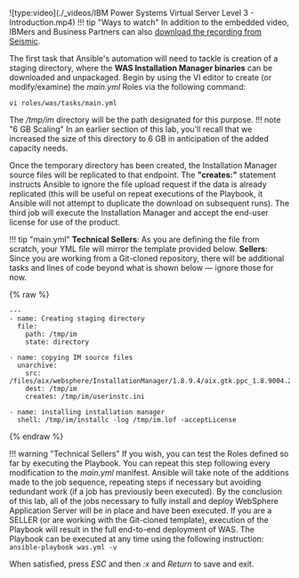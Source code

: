 ![type:video](./_videos/IBM Power Systems Virtual Server Level 3 - Introduction.mp4)
!!! tip "Ways to watch"
    In addition to the embedded video, IBMers and Business Partners can also <a href="https://ibm.seismic.com/Link/Content/DCGdHJ7DMdqHD8cV7Wp8f4Rg9Bgd" target="_blank">download the recording from Seismic</a>.

The first task that Ansible's automation will need to tackle is creation of a staging directory, where the **WAS Installation Manager binaries** can be downloaded and unpackaged. Begin by using the VI editor to create (or modify/examine) the *main.yml* Roles via the following command:

```
vi roles/was/tasks/main.yml
```

The */tmp/im* directory will be the path designated for this purpose.
!!! note "6 GB Scaling"
    In an earlier section of this lab, you'll recall that we increased the size of this directory to 6 GB in anticipation of the added capacity needs.

Once the temporary directory has been created, the Installation Manager source files will be replicated to that endpoint. The **"creates:"** statement instructs Ansible to ignore the file upload request if the data is already replicated (this will be useful on repeat executions of the Playbook, it Ansible will not attempt to duplicate the download on subsequent runs). The third job will execute the Installation Manager and accept the end-user license for use of the product.

!!! tip "main.yml"
    **Technical Sellers**: As you are defining the file from scratch, your YML file will mirror the template provided below.
    **Sellers**: Since you are working from a Git-cloned repository, there will be additional tasks and lines of code beyond what is shown below — ignore those for now.

{% raw %}
```
---
- name: Creating staging directory
  file:
    path: /tmp/im
    state: directory

- name: copying IM source files
  unarchive:
    src: /files/aix/websphere/InstallationManager/1.8.9.4/aix.gtk.ppc_1.8.9004.20190423_2015.zip
    dest: /tmp/im
    creates: /tmp/im/userinstc.ini

- name: installing installation manager
  shell: /tmp/im/installc -log /tmp/im.lof -acceptLicense

```
{% endraw %}

!!! warning "Technical Sellers"
    If you wish, you can test the Roles defined so far by executing the Playbook. You can repeat this step following every modification to the *main.yml* manifest. Ansible will take note of the additions made to the job sequence, repeating steps if necessary but avoiding redundant work (if a job has previously been executed). By the conclusion of this lab, all of the jobs necessary to fully install and deploy WebSphere Application Server will be in place and have been executed. If you are a SELLER (or are working with the Git-cloned template), execution of the Playbook will result in the full end-to-end deployment of WAS.
    The Playbook can be executed at any time using the following instruction:
    ```
    ansible-playbook was.yml -v
    ```

When satisfied, press *ESC* and then *:x* and *Return* to save and exit.
